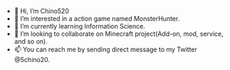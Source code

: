 - 👋 Hi, I’m Chino520
- 👀 I’m interested in a action game named MonsterHunter.
- 🌱 I’m currently learning Information Science.
- 💞️ I’m looking to collaborate on Minecraft project(Add-on, mod, service, and so on).
- 📫 You can reach me by sending direct message to my Twitter @5chino20.

<!--
comment here
-->
<!---
Chino520/Chino520 is a ✨ special ✨ repository because its `README.md` (this file) appears on your GitHub profile.
You can click the Preview link to take a look at your changes.
--->
